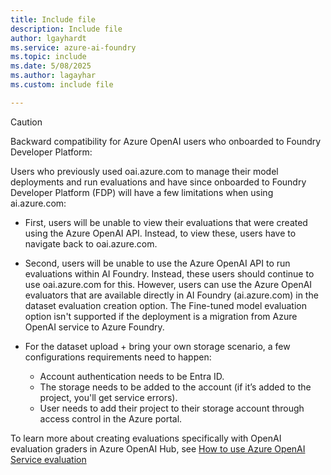 ```yaml
---
title: Include file
description: Include file
author: lgayhardt
ms.service: azure-ai-foundry
ms.topic: include
ms.date: 5/08/2025
ms.author: lagayhar
ms.custom: include file

---
```


> [!CAUTION]
> Backward compatibility for Azure OpenAI users who onboarded to Foundry Developer Platform:
>
> Users who previously used oai.azure.com to manage their model deployments and run evaluations and have since onboarded to Foundry Developer Platform (FDP) will have a few limitations when using ai.azure.com:
>
> - First, users will be unable to view their evaluations that were created using the Azure OpenAI API. Instead, to view these, users have to navigate back to oai.azure.com.
> - Second, users will be unable to use the Azure OpenAI API to run evaluations within AI Foundry. Instead, these users should continue to use oai.azure.com for this. However, users can use the Azure OpenAI evaluators that are available directly in AI Foundry (ai.azure.com) in the dataset evaluation creation option. The Fine-tuned  model evaluation option isn't supported if the deployment is a migration from Azure OpenAI service to Azure Foundry.
> - For the dataset upload + bring your own storage scenario, a few configurations requirements need to happen:
>
>   - Account authentication needs to be Entra ID.
>   - The storage needs to be added to the account (if it’s added to the project, you'll get service errors).
>   - User needs to add their project to their storage account through access control in the Azure portal.
>
> To learn more about creating evaluations specifically with OpenAI evaluation graders in Azure OpenAI Hub, see [How to use Azure OpenAI Service evaluation](../../ai-services/openai/how-to/evaluations)
